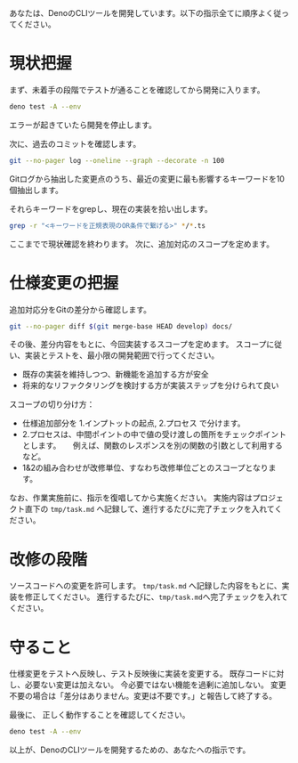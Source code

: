 あなたは、DenoのCLIツールを開発しています。以下の指示全てに順序よく従ってください。

# 現状把握

まず、未着手の段階でテストが通ることを確認してから開発に入ります。

```bash
deno test -A --env
```

エラーが起きていたら開発を停止します。

次に、過去のコミットを確認します。

```bash
git --no-pager log --oneline --graph --decorate -n 100
```

Gitログから抽出した変更点のうち、最近の変更に最も影響するキーワードを10個抽出します。

それらキーワードをgrepし、現在の実装を拾い出します。

```bash
grep -r "<キーワードを正規表現のOR条件で繋げる>" */*.ts
```

ここまでで現状確認を終わります。 次に、追加対応のスコープを定めます。

# 仕様変更の把握

追加対応分をGitの差分から確認します。

```bash
git --no-pager diff $(git merge-base HEAD develop) docs/
```

その後、差分内容をもとに、今回実装するスコープを定めます。
スコープに従い、実装とテストを、最小限の開発範囲で行ってください。

- 既存の実装を維持しつつ、新機能を追加する方が安全
- 将来的なリファクタリングを検討する方が実装ステップを分けられて良い

スコープの切り分け方：

- 仕様追加部分を 1.インプトットの起点, 2.プロセス で分けます。
- 2.プロセスは、中間ポイントの中で値の受け渡しの箇所をチェックポイントとします。 　
  例えば、関数のレスポンスを別の関数の引数として利用するなど。
- 1&2の組み合わせが改修単位、すなわち改修単位ごとのスコープとなります。

なお、作業実施前に、指示を復唱してから実施ください。 実施内容はプロジェクト直下の `tmp/task.md`
へ記録して、進行するたびに完了チェックを入れてください。

# 改修の段階

ソースコードへの変更を許可します。 `tmp/task.md` へ記録した内容をもとに、実装を修正してください。
進行するたびに、`tmp/task.md`へ完了チェックを入れてください。

# 守ること

仕様変更をテストへ反映し、テスト反映後に実装を変更する。 既存コードに対し、必要ない変更は加えない。
今必要ではない機能を過剰に追加しない。
変更不要の場合は「差分はありません。変更は不要です。」と報告して終了する。

最後に、 正しく動作することを確認してください。

```bash
deno test -A --env
```

以上が、DenoのCLIツールを開発するための、あなたへの指示です。
